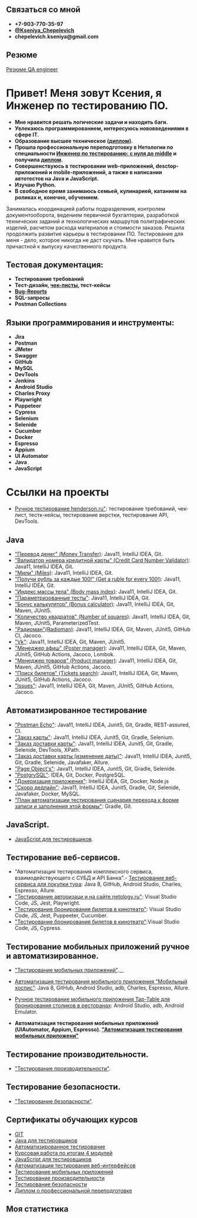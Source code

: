 ## Связаться со мной
 * __+7-903-770-35-97__
 * __[@Kseniya_Chepelevich](https://t.me/Kseniya_Chepelevich)__
 * __chepelevich.kseniya@gmail.com__
 
 ## Резюме
 [Резюме QA engineer](https://github.com/KseniyaChepelevich/KseniyaChepelevich/blob/main/CV_QA_engineer.pdf)

# Привет! Меня зовут Ксения, я Инженер по тестированию ПО.
* __Мне нравится решать логические задачи и находить баги.__
* __Увлекаюсь программированием, интересуюсь нововведениями в сфере IT.__
* __Образование высшее техническое [(диплом)](https://github.com/KseniyaChepelevich/KseniyaChepelevich/blob/main/Certificates/Diplom_HE.pdf).__
* __Прошла профессиональную переподготовку в Нетологии по специальности [Инженер по тестированию: с нуля до middle](https://netology.ru/programs/qa-middle) и получила [диплом](https://github.com/KseniyaChepelevich/KseniyaChepelevich/blob/main/Certificates/Diploma.pdf).__
* __Совершенствуюсь в тестировании web-приложений, desctop-приложений и  mobile-приложений, а также в написании автотестов на Java и JavaScript.__
* __Изучаю Python.__
* __В свободное время занимаюсь семьей, кулинарией, катанием на роликах и, конечно, обучением.__

Занималась координацией работы подразделения, контролем документооборота, ведением первичной бухгалтерии, разработкой технических заданий и технологических маршрутов полиграфических изделий, расчетом расхода материалов и стоимости заказов. Решила продолжить развитие карьеры в тестировании ПО. Тестирование для меня - дело, которое никогда не даст скучать. Мне нравится быть причастной к выпуску качественного продукта.

## Тестовая документация:
* __Тестирование требований__
* __Тест-дизайн, [чек-листы](https://github.com/KseniyaChepelevich/KseniyaChepelevich/tree/main/Test_documentation/Check_lists), тест-кейсы__
* __[Bug-Reports](https://github.com/KseniyaChepelevich/KseniyaChepelevich/tree/main/Test_documentation/Bug_reports)__
* __SQL-запросы__
* __Postman Collections__

## Языки программирования и инструменты:
* __Jira__
* __Postman__
* __JMeter__
* __Swagger__
* __GitHub__
* __MySQL__
* __DevTools__
* __Jenkins__
* __Android Studio__
* __Charles Proxy__
* __Playwright__ 
* __Puppeteer__
* __Cypress__
* __Selenium__
* __Selenide__
* __Cucumber__
* __Docker__
* __Espresso__
* __Appium__
* __UI Automator__
* __Java__
* __JavaScript__


# Ссылки на проекты 
* [Ручное тестирование henderson.ru"](https://docs.google.com/spreadsheets/d/1HsmOOkTPuGNssnu1JD4DQ98-QDzl_JP6cHaYZ4TpPBw/edit#gid=0): тестирование требований, чек-лист, тестк-кейсы, тестирование верстки, тестирование API, DevTools.

## Java
* ["Перевод денег" (Money Transfer)](https://github.com/KseniyaChepelevich/Money-Transfer.git): Java11, IntelliJ IDEA, Git.
* ["Валидатор номера кредитной карты" (Credit Card Number Validator)](https://github.com/KseniyaChepelevich/Credit-Card-Number-Validator.git): Java11, IntelliJ IDEA, Git.
* ["Мили" (Miles)](https://github.com/KseniyaChepelevich/New-Miles.git): Java11, IntelliJ IDEA, Git.
* ["Получи рубль за каждые 100!" (Get a ruble for every 100!)](https://github.com/KseniyaChepelevich/Get-one-ruble-for-every-100.git): Java11, IntelliJ IDEA, Git.
* ["Индекс массы тела" (Body mass index)](https://github.com/KseniyaChepelevich/Body-mass-index.git): Java11, IntelliJ IDEA, Git.
* ["Параметризованные тесты"](https://github.com/KseniyaChepelevich/Loan-calculator): Java11, IntelliJ IDEA, Git.
* ["Бонус калькулятор" (Bonus calculator)](https://github.com/KseniyaChepelevich/bonus-calc-test1): Java11, IntelliJ IDEA, Git, Maven, JUnit5.
* ["Количество квадратов" (Number of squares)](https://github.com/KseniyaChepelevich/SQRService.git): Java11, IntelliJ IDEA, Git, Maven, JUnit5, ParameterizedTest.
* ["Радиоман"(Radioman)](https://github.com/KseniyaChepelevich/Radioman.git): Java11, IntelliJ IDEA, Git, Maven, JUnit5, GitHub CI, Jacoco.
* ["Vk"](https://github.com/KseniyaChepelevich/Vk.git): Java11, IntelliJ IDEA, Git, Maven, JUnit5.
* ["Менеджер афиш" (Poster manager)](https://github.com/KseniyaChepelevich/Poster-manager): Java11, IntelliJ IDEA, Git, Maven, JUnit5, GitHub Actions, Jacoco, Lombok.
* ["Менеджер товаров" (Product manager)](https://github.com/KseniyaChepelevich/Product-new): Java11, IntelliJ IDEA, Git, Maven, JUnit5, GitHub Actions, Jacoco.
* ["Поиск билетов" (Tickets search)](https://github.com/KseniyaChepelevich/Ticket-search): Java11, IntelliJ IDEA, Git, Maven, JUnit5, GitHub Actions, Jacoco.
* ["Issues"](https://github.com/KseniyaChepelevich/Issues.git): Java11, IntelliJ IDEA, Git, Maven, JUnit5, GitHub Actions, Jacoco.

  
## Автоматизированное тестирование
* ["Postman Echo"](https://github.com/KseniyaChepelevich/postman_echo.git): Java11, IntelliJ IDEA, Junit5, Git, Gradle, REST-assured, CI. 
* ["Заказ карты"](https://github.com/KseniyaChepelevich/card_order): Java11, IntelliJ IDEA, Junit5, Git, Gradle, Selenium.
* ["Заказ доставки карты"](https://github.com/KseniyaChepelevich/Card-delivery-order): Java11, IntelliJ IDEA, Junit5, Git, Gradle, Selenide, DevTools, XPath.
* ["Заказ доставки карты (изменение даты)"](https://github.com/KseniyaChepelevich/Card-delivery-order-change-date.git): Java11, IntelliJ IDEA, Junit5, Git, Gradle, Selenide, Javafaker, Allure.
* ["Page Object's"](https://github.com/KseniyaChepelevich/page-object): Java11, IntelliJ IDEA, Junit5, Git, Gradle, Selenide.
* ["PostgrySQL"](https://github.com/KseniyaChepelevich/PostgrySQL.git): IDEA, Git, Docker, PostgreSQL.
* ["Докеризация приложения"](https://github.com/KseniyaChepelevich/Docker.git): IntelliJ IDEA, Git, Docker, Node.js
* ["Скоро дедлайн"](https://github.com/KseniyaChepelevich/deadline.git): Java11, IntelliJ IDEA, Junit5, Gradle, Git, Selenide, Javafaker, Docker, MySQL. 
* ["План автоматизации тестирования сценария перехода к форме записи и заполнения этой формы"](https://github.com/KseniyaChepelevich/introduction-of-automation): Gradle, Git.


 
## JavaScript. 
* [JavaScript для тестировщиков](https://github.com/KseniyaChepelevich/bjs-2-homeworks.git).

## Тестирование веб-сервисов.
* "Автоматизация тестирования комплексного сервиса, взаимодействующего с СУБД и API Банка".- [Тестирование веб-сервиса для покупки тура](https://github.com/KseniyaChepelevich/course_project.git): Java 8, GitHub, Android Studio, Charles, Espresso, Allure.
* ["Тестирование авторизаци и на сайте netology.ru"](https://github.com/KseniyaChepelevich/Test_Playwright): Visual Studio Code, JS, Jest, Playwright.
* ["Тестирование бронирования билетов в кинотеатр"](https://github.com/KseniyaChepelevich/7.5_puppeteer_ticket_booking): Visual Studio Code, JS, Jest, Puppeeter, Cucumber.
* ["Тестирование бронирования билетов в кинотеатр"](https://github.com/KseniyaChepelevich/Cypress2_cinema):Visual Studio Code, JS, Cypress.

 
## Тестирование мобильных приложений ручное и автоматизированное. 
* ["Тестирование мобильных приложений"](https://github.com/KseniyaChepelevich/Chepelevich-Kseniya/blob/main/Homework_for_the_mobile_app_testing_course.md).__
* [Автоматизация тестирования мобильного приложения “Мобильный хоспис”](https://github.com/KseniyaChepelevich/diplom/tree/testing): Java 8, GitHub, Android Studio, adb, Charles, Espresso, Allure.
* [Ручное тестирование мобильного приложения Tap-Table для бронирования столиков в ресторанах](): Android Studio, adb, Android Emulator.
 
* __Автоматизация тестирования мобильных приложений (UIAutomator, Appium, Espresso). ["Автоматизация тестирования мобильных приложени"](https://github.com/KseniyaChepelevich/Chepelevich-Kseniya/blob/main/Homework_on_the_bloc_Automation_of_testing_of_mobile_applications.md)__ 

  
## Тестирование производительности. 
* ["Тестирование производительности"](https://github.com/KseniyaChepelevich/Chepelevich-Kseniya/blob/main/Homework_for_the_Performance_Testing_course.md). 

 
## Тестирование безопасности. 
* ["Тестирование безопасности"](https://github.com/KseniyaChepelevich/Chepelevich-Kseniya/blob/main/Homework_for_Security_Testing.md). 


 


## Сертификаты обучающих курсов

* [GIT](https://github.com/KseniyaChepelevich/KseniyaChepelevich/blob/main/Certificates/git.pdf)
* [Java для тестировщиков](https://github.com/KseniyaChepelevich/KseniyaChepelevich/blob/main/Certificates/java_for_testers.pdf)
* [Автоматизированное тестирование](https://github.com/KseniyaChepelevich/KseniyaChepelevich/blob/main/Certificates/automated_testing.pdf)
* [Курсовая работа по итогам 4 модулей](https://github.com/KseniyaChepelevich/KseniyaChepelevich/blob/main/Certificates/course_work.pdf)
* [JavaScript для тестировщиков](https://github.com/KseniyaChepelevich/KseniyaChepelevich/blob/main/Certificates/javascript_for_testers.pdf)
* [Автоматизация тестирования веб-интерфейсов](https://github.com/KseniyaChepelevich/KseniyaChepelevich/blob/main/Certificates/web_interface_testing_automation.pdf)
* [Тестирование мобильных приложений](https://github.com/KseniyaChepelevich/KseniyaChepelevich/blob/main/Certificates/mobile_app_testing.pdf)
* [Тестирование производительности](https://github.com/KseniyaChepelevich/Chepelevich-Kseniya/blob/main/Certificates/performance_testing.pdf)
* [Тестирование безопасности](https://github.com/KseniyaChepelevich/Chepelevich-Kseniya/blob/main/Certificates/security_testing.pdf)
* [Диплом о профессиональной переподготовке](https://github.com/KseniyaChepelevich/KseniyaChepelevich/blob/main/Certificates/Diploma.pdf)

## Моя статистика
